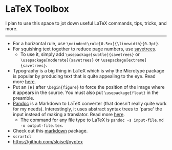 # LaTeX Toolbox

I plan to use this space to jot down useful LaTeX commands, tips, tricks, and more. 

---

- For a horizontal rule, use `\noindent\rule[0.5ex]{\linewidth}{0.3pt}`. 
- For squishing text together to reduce page numbers, use [savetrees](https://ctan.org/pkg/savetrees?lang=en). 
  - To use it, simply add `\usepackage[subtle]{savetrees}` or `\usepackage[moderate]{savetrees}` or `\usepackage[extreme]{savetrees}`. 
- Typography is a big thing in LaTeX which is why the Microtype package is popular by producing text that is quite appealing to the eye. Read more [here](http://www.khirevich.com/latex/microtype/). 
- Put an `[H]` after `\begin{figure}` to force the position of the image where it appears in the source. You must also put `\usepackage{float}` in the preamble. 
- [Pandoc](https://pandoc.org/index.html) is a Markdown to LaTeX converter (that doesn't really quite work for my needs). Interestingly, it uses abstract syntax trees to 'parse' the input instead of making a translator. Read more [here](https://pandoc.org/scripting-1.12.html). 
  - The command for any file type to LaTeX is `pandoc -s input-file.md -o output-file.tex`.
- Check out this [markdown](https://www.overleaf.com/learn/how-to/Writing_Markdown_in_LaTeX_Documents) package. 
- `scrartcl`
- https://github.com/sloisel/pyptex
